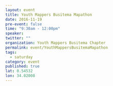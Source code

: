 ```yaml
---
layout: event
title: Youth Mappers Busitema Mapathon
date: 2016-11-19
pre-event: false
time: "9:30am - 12:00pm"
speaker: 
twitter: ""
organization: Youth Mappers Busitema Chapter
permalink: event/YouthMappersBusitemaMapathon
tags: 
  - saturday
category: event
published: true
lat: 0.54532
lon: 34.02008
---
```

